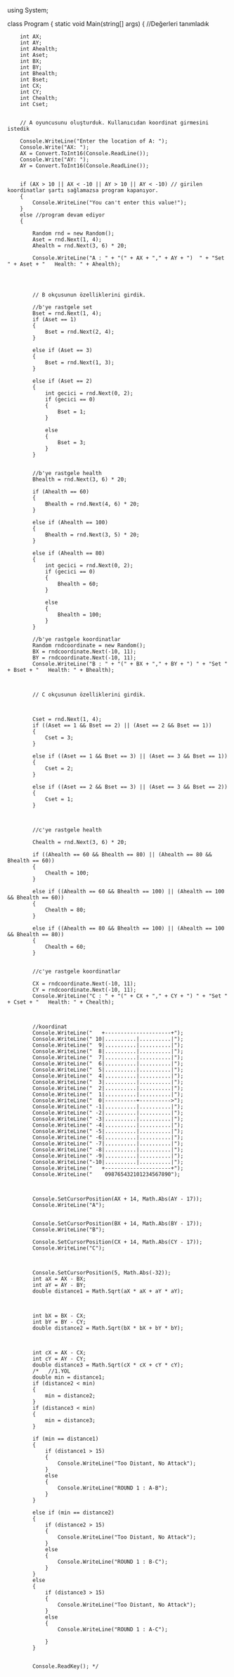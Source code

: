 using System;

class Program
{
    static void Main(string[] args)
    {
        //Değerleri tanımladık

        int AX;
        int AY;
        int Ahealth;
        int Aset;
        int BX;
        int BY;
        int Bhealth;
        int Bset;
        int CX;
        int CY;
        int Chealth;
        int Cset;


        // A oyuncusunu oluşturduk. Kullanıcıdan koordinat girmesini istedik

        Console.WriteLine("Enter the location of A: ");
        Console.Write("AX: ");
        AX = Convert.ToInt16(Console.ReadLine());
        Console.Write("AY: ");
        AY = Convert.ToInt16(Console.ReadLine());


        if (AX > 10 || AX < -10 || AY > 10 || AY < -10) // girilen koordinatlar şartı sağlamazsa program kapanıyor. 
        {
            Console.WriteLine("You can't enter this value!"); 
        }
        else //program devam ediyor
        {

            Random rnd = new Random();
            Aset = rnd.Next(1, 4);
            Ahealth = rnd.Next(3, 6) * 20;

            Console.WriteLine("A : " + "(" + AX + "," + AY + ")  " + "Set " + Aset + "   Health: " + Ahealth);




            // B okçusunun özelliklerini girdik.

            //b'ye rastgele set
            Bset = rnd.Next(1, 4);
            if (Aset == 1)
            {
                Bset = rnd.Next(2, 4);
            }

            else if (Aset == 3)
            {
                Bset = rnd.Next(1, 3);
            }

            else if (Aset == 2)
            {
                int gecici = rnd.Next(0, 2);
                if (gecici == 0)
                {
                    Bset = 1;
                }

                else
                {
                    Bset = 3;
                }
            }


            //b'ye rastgele health
            Bhealth = rnd.Next(3, 6) * 20;

            if (Ahealth == 60)
            {
                Bhealth = rnd.Next(4, 6) * 20;
            }

            else if (Ahealth == 100)
            {
                Bhealth = rnd.Next(3, 5) * 20;
            }

            else if (Ahealth == 80)
            {
                int gecici = rnd.Next(0, 2);
                if (gecici == 0)
                {
                    Bhealth = 60;
                }

                else
                {
                    Bhealth = 100;
                }
            }

            //b'ye rastgele koordinatlar
            Random rndcoordinate = new Random();
            BX = rndcoordinate.Next(-10, 11);
            BY = rndcoordinate.Next(-10, 11);
            Console.WriteLine("B : " + "(" + BX + "," + BY + ") " + "Set " + Bset + "   Health: " + Bhealth);



            // C okçusunun özelliklerini girdik.



            Cset = rnd.Next(1, 4);
            if ((Aset == 1 && Bset == 2) || (Aset == 2 && Bset == 1))
            {
                Cset = 3;
            }

            else if ((Aset == 1 && Bset == 3) || (Aset == 3 && Bset == 1))
            {
                Cset = 2;
            }

            else if ((Aset == 2 && Bset == 3) || (Aset == 3 && Bset == 2))
            {
                Cset = 1;
            }



            //c'ye rastgele health

            Chealth = rnd.Next(3, 6) * 20;

            if ((Ahealth == 60 && Bhealth == 80) || (Ahealth == 80 && Bhealth == 60))
            {
                Chealth = 100;
            }

            else if ((Ahealth == 60 && Bhealth == 100) || (Ahealth == 100 && Bhealth == 60))
            {
                Chealth = 80;
            }

            else if ((Ahealth == 80 && Bhealth == 100) || (Ahealth == 100 && Bhealth == 80))
            {
                Chealth = 60;
            }


            //c'ye rastgele koordinatlar

            CX = rndcoordinate.Next(-10, 11);
            CY = rndcoordinate.Next(-10, 11);
            Console.WriteLine("C : " + "(" + CX + "," + CY + ") " + "Set " + Cset + "   Health: " + Chealth);



            //koordinat
            Console.WriteLine("   +---------------------+");
            Console.WriteLine(" 10|..........|..........|");
            Console.WriteLine("  9|..........|..........|");
            Console.WriteLine("  8|..........|..........|");
            Console.WriteLine("  7|..........|..........|");
            Console.WriteLine("  6|..........|..........|");
            Console.WriteLine("  5|..........|..........|");
            Console.WriteLine("  4|..........|..........|");
            Console.WriteLine("  3|..........|..........|");
            Console.WriteLine("  2|..........|..........|");
            Console.WriteLine("  1|..........|..........|");
            Console.WriteLine("  0|----------+---------->");
            Console.WriteLine(" -1|..........|..........|");
            Console.WriteLine(" -2|..........|..........|");
            Console.WriteLine(" -3|..........|..........|");
            Console.WriteLine(" -4|..........|..........|");
            Console.WriteLine(" -5|..........|..........|");
            Console.WriteLine(" -6|..........|..........|");
            Console.WriteLine(" -7|..........|..........|");
            Console.WriteLine(" -8|..........|..........|");
            Console.WriteLine(" -9|..........|..........|");
            Console.WriteLine("-10|..........|..........|");
            Console.WriteLine("   +---------------------+");
            Console.WriteLine("    098765432101234567890");



            Console.SetCursorPosition(AX + 14, Math.Abs(AY - 17));
            Console.WriteLine("A");


            Console.SetCursorPosition(BX + 14, Math.Abs(BY - 17));
            Console.WriteLine("B");

            Console.SetCursorPosition(CX + 14, Math.Abs(CY - 17));
            Console.WriteLine("C");



            Console.SetCursorPosition(5, Math.Abs(-32));
            int aX = AX - BX;
            int aY = AY - BY;
            double distance1 = Math.Sqrt(aX * aX + aY * aY);



            int bX = BX - CX;
            int bY = BY - CY;
            double distance2 = Math.Sqrt(bX * bX + bY * bY);



            int cX = AX - CX;
            int cY = AY - CY;
            double distance3 = Math.Sqrt(cX * cX + cY * cY);
            /*   //1.YOL
            double min = distance1;
            if (distance2 < min)
            {
                min = distance2;
            }
            if (distance3 < min)
            {
                min = distance3;
            }

            if (min == distance1)
            {
                if (distance1 > 15)
                {
                    Console.WriteLine("Too Distant, No Attack");
                }
                else
                {
                    Console.WriteLine("ROUND 1 : A-B");
                }
            }

            else if (min == distance2)
            {
                if (distance2 > 15)
                {
                    Console.WriteLine("Too Distant, No Attack");
                }
                else 
                {
                    Console.WriteLine("ROUND 1 : B-C");
                }
            }
            else
            {
                if (distance3 > 15)
                {
                    Console.WriteLine("Too Distant, No Attack");
                }
                else
                {
                    Console.WriteLine("ROUND 1 : A-C");
                    
                }
            } 


            Console.ReadKey(); */











            // 2.YOL
            
            if (distance1 < distance2 && distance1 < distance3)
            {
                Console.WriteLine("ROUND 1 : A-B");
            }
            if (distance1 > 15)
            {
                Console.WriteLine("Too Distant, No Attack");
            }
            if (distance2 < distance1 && distance2 < distance3)
            {
                Console.WriteLine("ROUND 1 : B-C");
                if (distance2 > 15)
                {
                    Console.WriteLine("Too Distant, No Attack");
                }
            }

            if (distance3 < distance2 && distance3 < distance1)
            {
                Console.WriteLine("ROUND 1 : A-C");
                if (distance3 > 15)
                {
                    Console.WriteLine("Too Distant, No Attack");
                }
                Console.ReadKey();
            } 
            Console.ReadKey();



























        }




    }
}







